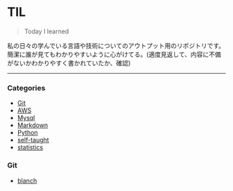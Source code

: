 # TIL

> Today I learned

私の日々の学んでいる言語や技術についてのアウトプット用のリポジトリです。
簡潔に誰が見てもわかりやすいように心がけてる。(適度見返して、内容に不備がないかわかりやすく書かれていたか、確認)

---

### Categories

* [Git](#git)
* [AWS](#AWS)
* [Mysql](#Mysql)
* [Markdown](#markdown)
* [Python](#python)
* [self-taught](#self-taught)
* [statistics](#statistics)

### Git

- [blanch](git/blanch.md)

